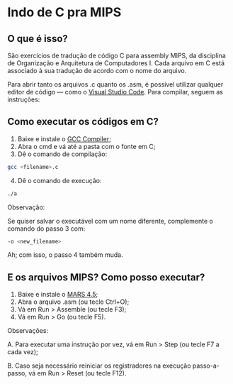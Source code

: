 # Indo de C pra MIPS

## O que é isso?

São exercícios de tradução de código C para assembly MIPS, da disciplina de Organização e Arquitetura de Computadores I. Cada arquivo em C está associado à sua tradução de acordo com o nome do arquivo.

Para abrir tanto os arquivos .c quanto os .asm, é possível utilizar qualquer editor de código — como o [Visual Studio Code](https://code.visualstudio.com/). Para compilar, seguem as instruções:

## Como executar os códigos em C?

1. Baixe e instale o [GCC Compiler](https://sourceforge.net/projects/tdm-gcc/);
2. Abra o cmd e vá até a pasta com o fonte em C;
3. Dê o comando de compilação:
```bash
gcc <filename>.c
```
4. Dê o comando de execução:
```bash
./a
```

Observação:

Se quiser salvar o executável com um nome diferente, complemente o comando do passo 3 com:
```bash
-o <new_filename>
```
Ah; com isso, o passo 4 também muda.

## E os arquivos MIPS? Como posso executar?

1. Baixe e instale o [MARS 4.5](http://courses.missouristate.edu/kenvollmar/mars/);
2. Abra o arquivo .asm (ou tecle Ctrl+O);
3. Vá em Run > Assemble (ou tecle F3);
4. Vá em Run > Go (ou tecle F5).

Observações:

A. Para executar uma instrução por vez, vá em Run > Step (ou tecle F7 a cada vez);

B. Caso seja necessário reiniciar os registradores na execução passo-a-passo, vá em Run > Reset (ou tecle F12).
